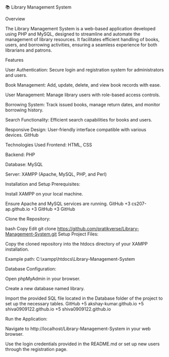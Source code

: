📚 Library Management System

Overview

The Library Management System is a web-based application developed using PHP and MySQL, designed to streamline and automate the management of library resources. It facilitates efficient handling of books, users, and borrowing activities, ensuring a seamless experience for both librarians and patrons.


Features

User Authentication: Secure login and registration system for administrators and users.

Book Management: Add, update, delete, and view book records with ease.

User Management: Manage library users with role-based access controls.

Borrowing System: Track issued books, manage return dates, and monitor borrowing history.

Search Functionality: Efficient search capabilities for books and users.

Responsive Design: User-friendly interface compatible with various devices.
GitHub



Technologies Used
Frontend: HTML, CSS

Backend: PHP

Database: MySQL

Server: XAMPP (Apache, MySQL, PHP, and Perl)

Installation and Setup
Prerequisites:

Install XAMPP on your local machine.

Ensure Apache and MySQL services are running.
GitHub
+3
cs207-ap.github.io
+3
GitHub
+3
GitHub

Clone the Repository:

bash
Copy
Edit
git clone https://github.com/pratikverse/Library-Management-System.git
Setup Project Files:

Copy the cloned repository into the htdocs directory of your XAMPP installation.

Example path: C:\xampp\htdocs\Library-Management-System

Database Configuration:

Open phpMyAdmin in your browser.

Create a new database named library.

Import the provided SQL file located in the Database folder of the project to set up the necessary tables.
GitHub
+5
akshay-kumar.github.io
+5
shiva0909122.github.io
+5
shiva0909122.github.io

Run the Application:

Navigate to http://localhost/Library-Management-System in your web browser.

Use the login credentials provided in the README.md or set up new users through the registration page.
